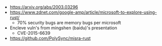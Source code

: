 - https://arxiv.org/abs/2003.03296
- https://www.zdnet.com/google-amp/article/microsoft-to-explore-using-rust/
  - 70% security bugs are memory bugs per microsoft
- Encleve vuln's from mingshen (baidu)'s presentation
  - CVE-2015-6639
- https://github.com/PolySync/misra-rust
